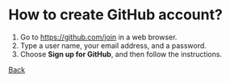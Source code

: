 # How to create GitHub account?

1. Go to https://github.com/join in a web browser.
2. Type a user name, your email address, and a password.
3. Choose **Sign up for GitHub**, and then follow the instructions.

[Back](./General.md)